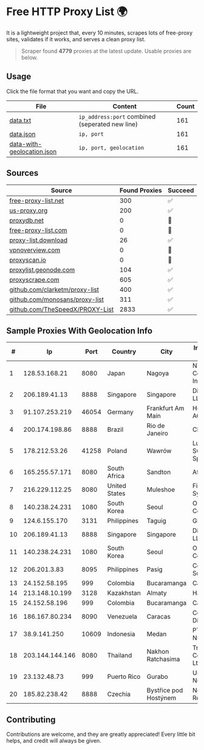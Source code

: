 
# Free HTTP Proxy List 🌍

It is a lightweight project that, every 10 minutes, scrapes lots of free-proxy sites, validates if it works, and serves a clean proxy list.


> Scraper found **4779** proxies at the latest update. Usable proxies are below.

## Usage

Click the file format that you want and copy the URL.


|File|Content|Count|
|----|-------|-----|
|[data.txt](https://raw.githubusercontent.com/themiralay/Proxy-List-World/master/data.txt)|`ip_address:port` combined (seperated new line)|161|
|[data.json](https://raw.githubusercontent.com/themiralay/Proxy-List-World/master/data.json)|`ip, port`|161|
|[data-with-geolocation.json](https://raw.githubusercontent.com/themiralay/Proxy-List-World/master/data-with-geolocation.json)|`ip, port, geolocation`|161|

## Sources

|Source|Found Proxies|Succeed|
|------|-------------|-------|
|[free-proxy-list.net](https://free-proxy-list.net)|300|✅|
|[us-proxy.org](https://www.us-proxy.org)|200|✅|
|[proxydb.net](http://proxydb.net)|0|🚫|
|[free-proxy-list.com](https://free-proxy-list.com/?page=&port=&type%5B%5D=http&type%5B%5D=https&up_time=0&search=Search)|0|🚫|
|[proxy-list.download](https://www.proxy-list.download/HTTP)|26|✅|
|[vpnoverview.com](https://vpnoverview.com/privacy/anonymous-browsing/free-proxy-servers)|0|🚫|
|[proxyscan.io](https://www.proxyscan.io)|0|🚫|
|[proxylist.geonode.com](https://proxylist.geonode.com/api/proxy-list?limit=300&page=1&sort_by=lastChecked&sort_type=desc&protocols=http,https)|104|✅|
|[proxyscrape.com](https://api.proxyscrape.com/v2/?request=displayproxies&protocol=http&timeout=10000&country=all&ssl=all&anonymity=all)|605|✅|
|[github.com/clarketm/proxy-list](https://raw.githubusercontent.com/clarketm/proxy-list/master/proxy-list-raw.txt)|400|✅|
|[github.com/monosans/proxy-list](https://raw.githubusercontent.com/monosans/proxy-list/main/proxies/http.txt)|311|✅|
|[github.com/TheSpeedX/PROXY-List](https://raw.githubusercontent.com/TheSpeedX/PROXY-List/master/http.txt)|2833|✅|


## Sample Proxies With Geolocation Info

|#|Ip|Port|Country|City|Internet Service Provider|
|-|--|----|-------|----|-------------------------|
|1|128.53.168.21|8080|Japan|Nagoya|NTT PC Communications, Inc.|
|2|206.189.41.13|8888|Singapore|Singapore|DigitalOcean, LLC|
|3|91.107.253.219|46054|Germany|Frankfurt Am Main|Hetzner Online AG|
|4|200.174.198.86|8888|Brazil|Rio de Janeiro|Claro S.A|
|5|178.212.53.26|41258|Poland|Wawrów|Lubuskie Sieci Swiatlowodowe Sp. z o. o.|
|6|165.255.57.171|8080|South Africa|Sandton|Afrihost (Pty) Ltd|
|7|216.229.112.25|8080|United States|Muleshoe|Five Area Systems, LLC|
|8|140.238.24.231|1080|South Korea|Seoul|Oracle Corporation|
|9|124.6.155.170|3131|Philippines|Taguig|Globe Telecom|
|10|206.189.41.13|8888|Singapore|Singapore|DigitalOcean, LLC|
|11|140.238.24.231|1080|South Korea|Seoul|Oracle Corporation|
|12|206.201.3.83|8095|Philippines|Pasig|Converge ICT Solution Inc|
|13|24.152.58.195|999|Colombia|Bucaramanga|Calltopbx S.A.S.|
|14|213.148.10.199|3128|Kazakhstan|Almaty|Haicom Limited|
|15|24.152.58.196|999|Colombia|Bucaramanga|Calltopbx S.A.S.|
|16|186.167.80.234|8090|Venezuela|Caracas|Corporacion Digitel C.A|
|17|38.9.141.250|10609|Indonesia|Medan|PT. Media Antar Nusa|
|18|203.144.144.146|8080|Thailand|Nakhon Ratchasima|True Internet Corporation CO. Ltd.|
|19|23.132.48.73|999|Puerto Rico|Gurabo|Urban Wifi Networks LLC|
|20|185.82.238.42|8888|Czechia|Bystřice pod Hostýnem|Nordic Telecom Regional s.r.o.|



## Contributing

Contributions are welcome, and they are greatly appreciated! Every
little bit helps, and credit will always be given.

